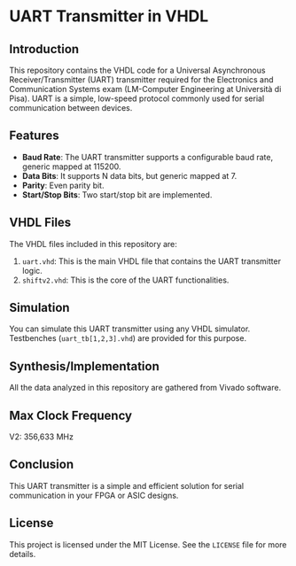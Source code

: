 # UART Transmitter in VHDL

## Introduction

This repository contains the VHDL code for a Universal Asynchronous Receiver/Transmitter (UART) transmitter required for the Electronics and Communication Systems exam (LM-Computer Engineering at Università di Pisa). UART is a simple, low-speed protocol commonly used for serial communication between devices.

## Features

- **Baud Rate**: The UART transmitter supports a configurable baud rate, generic mapped at 115200.
- **Data Bits**: It supports N data bits, but generic mapped at 7.
- **Parity**: Even parity bit.
- **Start/Stop Bits**: Two start/stop bit are implemented.

## VHDL Files

The VHDL files included in this repository are:

1. `uart.vhd`: This is the main VHDL file that contains the UART transmitter logic.
2. `shiftv2.vhd`: This is the core of the UART functionalities.


## Simulation

You can simulate this UART transmitter using any VHDL simulator. Testbenches (`uart_tb[1,2,3].vhd`) are provided for this purpose.

## Synthesis/Implementation

All the data analyzed in this repository are gathered from Vivado software.

## Max Clock Frequency

V2: 356,633 MHz

## Conclusion

This UART transmitter is a simple and efficient solution for serial communication in your FPGA or ASIC designs.

## License

This project is licensed under the MIT License. See the `LICENSE` file for more details.
